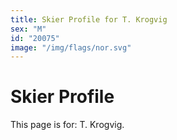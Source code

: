 ```yaml
---
title: Skier Profile for T. Krogvig
sex: "M"
id: "20075"
image: "/img/flags/nor.svg" 
---
```


# Skier Profile

This page is for: T. Krogvig.
    